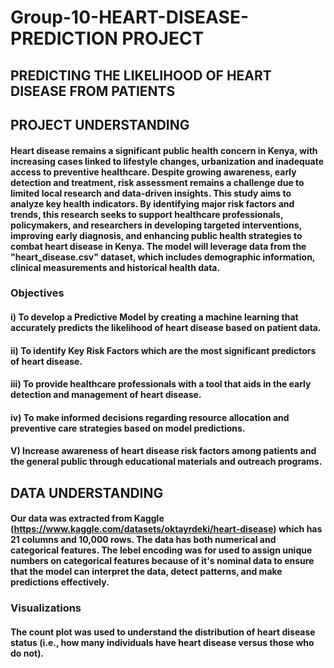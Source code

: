 # Group-10-HEART-DISEASE-PREDICTION PROJECT
## PREDICTING THE LIKELIHOOD OF HEART DISEASE FROM PATIENTS
## PROJECT UNDERSTANDING
#### Heart disease remains a significant public health concern in Kenya, with increasing cases linked to lifestyle changes, urbanization and inadequate access to preventive healthcare. Despite growing awareness, early detection and treatment, risk assessment remains a challenge due to limited local research and data-driven insights. This study aims to analyze key health indicators. By identifying major risk factors and trends, this research seeks to support healthcare professionals, policymakers, and researchers in developing targeted interventions, improving early diagnosis, and enhancing public health strategies to combat heart disease in Kenya. The model will leverage data from the "heart_disease.csv" dataset, which includes demographic information, clinical measurements and historical health data.
### Objectives
#### i) To develop a Predictive Model by creating a machine learning that accurately predicts the likelihood of heart disease based on patient data.
#### ii) To identify Key Risk Factors which are the most significant predictors of heart disease. 
#### iii) To provide healthcare professionals with a tool that aids in the early detection and management of heart disease.
#### iv) To make informed decisions regarding resource allocation and preventive care strategies based on model predictions.
#### V) Increase awareness of heart disease risk factors among patients and the general public through educational materials and outreach programs.
## DATA UNDERSTANDING
#### Our data was extracted from Kaggle (https://www.kaggle.com/datasets/oktayrdeki/heart-disease) which has 21 columns and 10,000 rows. The data has both numerical and categorical features. The lebel encoding was for used to assign unique numbers on categorical features because of it's nominal data to ensure that the model can interpret the data, detect patterns, and make predictions effectively.
### Visualizations
#### The count plot was used to understand the distribution of heart disease status (i.e., how many individuals have heart disease versus those who do not).




